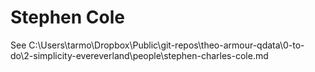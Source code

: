 # Stephen Cole

See C:\Users\tarmo\Dropbox\Public\git-repos\theo-armour-qdata\0-to-do\2-simplicity-evereverland\people\stephen-charles-cole.md

